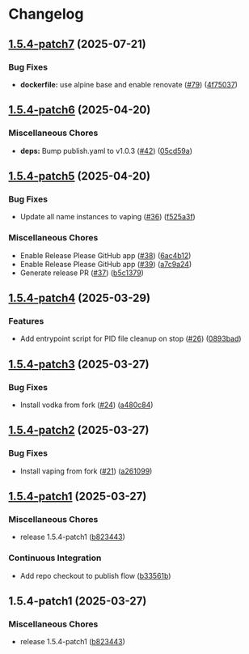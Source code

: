 # Changelog

## [1.5.4-patch7](https://github.com/MattKobayashi/container-vaping/compare/v1.5.4-patch6...v1.5.4-patch7) (2025-07-21)


### Bug Fixes

* **dockerfile:** use alpine base and enable renovate ([#79](https://github.com/MattKobayashi/container-vaping/issues/79)) ([4f75037](https://github.com/MattKobayashi/container-vaping/commit/4f750379ff84795dcd61eab4561d229f3313cd49))

## [1.5.4-patch6](https://github.com/MattKobayashi/container-vaping/compare/v1.5.4-patch5...v1.5.4-patch6) (2025-04-20)


### Miscellaneous Chores

* **deps:** Bump publish.yaml to v1.0.3 ([#42](https://github.com/MattKobayashi/container-vaping/issues/42)) ([05cd59a](https://github.com/MattKobayashi/container-vaping/commit/05cd59a41166a0dd2e750015f05217eee4ec76b7))

## [1.5.4-patch5](https://github.com/MattKobayashi/container-vaping/compare/v1.5.4-patch4...v1.5.4-patch5) (2025-04-20)


### Bug Fixes

* Update all name instances to vaping ([#36](https://github.com/MattKobayashi/container-vaping/issues/36)) ([f525a3f](https://github.com/MattKobayashi/container-vaping/commit/f525a3f34d9418404ab6065d28f87e509385c544))


### Miscellaneous Chores

* Enable Release Please GitHub app ([#38](https://github.com/MattKobayashi/container-vaping/issues/38)) ([6ac4b12](https://github.com/MattKobayashi/container-vaping/commit/6ac4b12ab8790abd2a637e3c00cbdd89b8e0166f))
* Enable Release Please GitHub app ([#39](https://github.com/MattKobayashi/container-vaping/issues/39)) ([a7c9a24](https://github.com/MattKobayashi/container-vaping/commit/a7c9a24d5824c28fa1afbb85e850286acfec266f))
* Generate release PR ([#37](https://github.com/MattKobayashi/container-vaping/issues/37)) ([b5c1379](https://github.com/MattKobayashi/container-vaping/commit/b5c13791c16ac079f69c196e74127ab8303a9dc2))

## [1.5.4-patch4](https://github.com/MattKobayashi/container-vaping/compare/v1.5.4-patch3...v1.5.4-patch4) (2025-03-29)


### Features

* Add entrypoint script for PID file cleanup on stop ([#26](https://github.com/MattKobayashi/container-vaping/issues/26)) ([0893bad](https://github.com/MattKobayashi/container-vaping/commit/0893bad60c77c9944f1e50f39285a3242a2da886))

## [1.5.4-patch3](https://github.com/MattKobayashi/container-vaping/compare/v1.5.4-patch2...v1.5.4-patch3) (2025-03-27)


### Bug Fixes

* Install vodka from fork ([#24](https://github.com/MattKobayashi/container-vaping/issues/24)) ([a480c84](https://github.com/MattKobayashi/container-vaping/commit/a480c84a7b18d7f2ea6fb4dd86388840f0bd593c))

## [1.5.4-patch2](https://github.com/MattKobayashi/container-vaping/compare/v1.5.4-patch1...v1.5.4-patch2) (2025-03-27)


### Bug Fixes

* Install vaping from fork ([#21](https://github.com/MattKobayashi/container-vaping/issues/21)) ([a261099](https://github.com/MattKobayashi/container-vaping/commit/a26109926845835823d30075a114047bdf2b88c8))

## [1.5.4-patch1](https://github.com/MattKobayashi/container-vaping/compare/v1.5.4-patch1...v1.5.4-patch1) (2025-03-27)


### Miscellaneous Chores

* release 1.5.4-patch1 ([b823443](https://github.com/MattKobayashi/container-vaping/commit/b82344313a65bb0668a312998ee9777645abe04e))


### Continuous Integration

* Add repo checkout to publish flow ([b33561b](https://github.com/MattKobayashi/container-vaping/commit/b33561bc72213a20a3740bdbe94de3ee7eca1b6b))

## 1.5.4-patch1 (2025-03-27)


### Miscellaneous Chores

* release 1.5.4-patch1 ([b823443](https://github.com/MattKobayashi/container-vaping/commit/b82344313a65bb0668a312998ee9777645abe04e))
